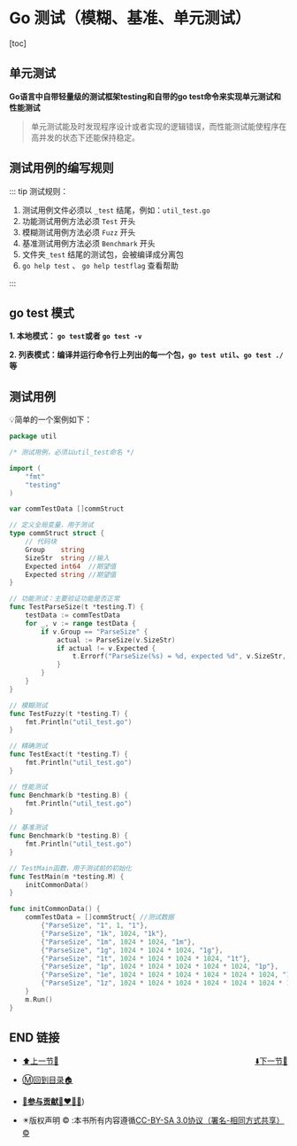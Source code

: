# Go 测试（模糊、基准、单元测试）

[toc]

## 单元测试

**Go语言中自带轻量级的测试框架testing和自带的go test命令来实现单元测试和性能测试**

> 单元测试能及时发现程序设计或者实现的逻辑错误，而性能测试能使程序在高并发的状态下还能保持稳定。



## 测试用例的编写规则

::: tip 测试规则：

1. 测试用例文件必须以 `_test` 结尾，例如：`util_test.go`
2. 功能测试用例方法必须 `Test` 开头
3. 模糊测试用例方法必须 `Fuzz` 开头
4. 基准测试用例方法必须 `Benchmark` 开头
5. 文件夹`_test` 结尾的测试包，会被编译成分离包
6. `go help test` 、 `go help testflag` 查看帮助

:::



## go test 模式

**1. 本地模式： `go test`或者 `go test -v`**

**2. 列表模式：编译并运行命令行上列出的每一个包，`go test util`、`go test ./` 等**



## 测试用例

💡简单的一个案例如下：

```go
package util

/* 测试用例，必须以util_test命名 */

import (
	"fmt"
	"testing"
)

var commTestData []commStruct

// 定义全局变量，用于测试
type commStruct struct {
	// 代码块
	Group    string
	SizeStr  string //输入
	Expected int64  //期望值
	Expected string //期望值
}

// 功能测试：主要验证功能是否正常
func TestParseSize(t *testing.T) {
	testData := commTestData
	for _, v := range testData {
		if v.Group == "ParseSize" {
			actual := ParseSize(v.SizeStr)
			if actual != v.Expected {
				t.Errorf("ParseSize(%s) = %d, expected %d", v.SizeStr, actual, v.Expected)
			}
		}
	}
}

// 模糊测试
func TestFuzzy(t *testing.T) {
	fmt.Println("util_test.go")
}

// 精确测试
func TestExact(t *testing.T) {
	fmt.Println("util_test.go")
}

// 性能测试
func Benchmark(b *testing.B) {
	fmt.Println("util_test.go")
}

// 基准测试
func Benchmark(b *testing.B) {
	fmt.Println("util_test.go")
}

// TestMain函数，用于测试前的初始化
func TestMain(m *testing.M) {
	initCommonData()
}

func initCommonData() {
	commTestData = []commStruct{ //测试数据
		{"ParseSize", "1", 1, "1"},
		{"ParseSize", "1k", 1024, "1k"},
		{"ParseSize", "1m", 1024 * 1024, "1m"},
		{"ParseSize", "1g", 1024 * 1024 * 1024, "1g"},
		{"ParseSize", "1t", 1024 * 1024 * 1024 * 1024, "1t"},
		{"ParseSize", "1p", 1024 * 1024 * 1024 * 1024 * 1024, "1p"},
		{"ParseSize", "1e", 1024 * 1024 * 1024 * 1024 * 1024 * 1024, "1e"},
		{"ParseSize", "1z", 1024 * 1024 * 1024 * 1024 * 1024 * 1024 * 1024, "1z"},
	}
	m.Run()
}
```





## END 链接

<ul><li><div><a href = '16.md' style='float:left'>⬆️上一节🔗</a><a href = '18.md' style='float: right'>⬇️下一节🔗</a></div></li></ul>

+ [Ⓜ️回到目录🏠](../README.md)

+ [**🫵参与贡献💞❤️‍🔥💖**](https://nsddd.top/archives/contributors))

+ ✴️版权声明 &copy; :本书所有内容遵循[CC-BY-SA 3.0协议（署名-相同方式共享）&copy;](http://zh.wikipedia.org/wiki/Wikipedia:CC-by-sa-3.0协议文本) 































